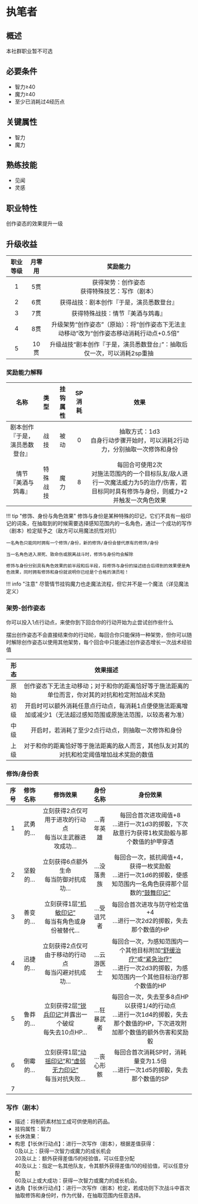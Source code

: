 # 执笔者

## 概述

本社群职业暂不可选

## 必要条件

* 智力≥40
* 魔力≥40
* 至少已消耗过4经历点

## 关键属性

* 智力
* 魔力

## 熟练技能

* 见闻
* 灵感

## 职业特性

创作姿态的效果提升一级

## 升级收益

职业等级|月零用|奖励能力
:--:|:--:|:--:
1|5贯|获得架势：创作姿态<br>获得特殊技艺：写作（剧本）
2|6贯|获得战技：剧本创作『于是，演员悉数登台』
3|7贯|获得特殊战技：情节『美酒与鸩毒』
4|8贯|升级架势“创作姿态”（原始）：将“创作姿态下无法主动移动”改为“创作姿态移动消耗行动点+0.5倍”
5|10贯|升级战技“剧本创作『于是，演员悉数登台』”：抽取后仅一次，可以消耗2sp重抽

### 奖励能力解释

名称|类型|挂钩属性|SP消耗|效果
:--:|:--:|:--:|:--:|:--:
剧本创作<br>『于是，演员悉数登台』|战技|被动|0|抽取方式：1d3<br>自身行动步骤开始时，可以消耗2行动力，分别抽取一次修饰和身份
情节<br>『美酒与鸩毒』|特殊战技|魔力|8|每回合可使用2次<br>对施法范围内的一个目标队友/敌人进行一次魔法威力为5的治疗/伤害，若目标同时具有修饰与身份，则威力+2并触发一次角色效果

!!! tip "修饰、身份与角色效果"
    修饰与身份是某种特殊的印记，它们不具有一般印记的词条，在抽取到的时候需要选择感知范围内的一名角色，通过一个成功的写作（剧本）检定赋予之（敌方可以用魔法抗性对抗）

    一名角色只能同时拥有一个修饰/身份，新的修饰/身份会替代原有的修饰/身份

    当一名角色进入濒死、致命伤或脱离战斗时，修饰与身份均会解除

    修饰与身份分别具有角色效果的前半段和后半段，将修饰与身份的描述结合后得到的效果便是角色效果，同时拥有修饰和身份就说明你已经是个合格的演员啦！

!!! info "注意"
    尽管情节挂钩魔力也走魔法流程，但它并不是一个魔法（详见魔法定义）

### 架势-创作姿态

你可以投入1点行动点，来使你到下回合你的行动开始为止尝试创作些什么

摆出创作姿态不会直接结束你的行动轮，每回合你只能保持一种架势，但你可以随时解除创作姿态以使用其他架势，每个回合中只能通过创作姿态增长一次战术经验值

形态|效果描述
:--:|:--:
原始|创作姿态下无法主动移动；对于和你的距离恰好等于施法距离的单位而言，你对其的对抗和检定附加战术奖励
初级|开启时可以额外消耗任意点行动点，每消耗1点便使施法距离增加或减少1（无法超过感知范围或原施法范围，以较高者为准）
中级|开启时，若消耗了至少2点行动点，则抽取一次修饰和身份
上级|对于和你的距离恰好等于施法距离的敌人而言，其他队友对其的对抗和检定阈值增加战术奖励的数值

### 修饰/身份表

序号|修饰名称|修饰效果|身份名称|身份效果
:--:|:--:|:--:|:--:|:--:
1|武勇的…|立刻获得2点仅可用于进攻的行动点<br>每当以主武器进攻成功…|…青年英雄|每回合首次进攻阈值+8<br>…进行一次1d3的掷骰，下次敌意行为获得1枚奖励骰与那个数值的护甲穿透
2|坚毅的…|立刻获得6点额外生命<br>每当防御对抗成功…|…没落贵族|每回合一次，抵抗阈值+4，获得一枚奖励骰<br>…进行一次1d6的掷骰，使感知范围内一名角色获得那个层数的<a href="../../../../../status/mark/#鼓舞印记" target="_blank">“鼓舞印记”</a>
3|善变的…|立刻获得1层<a href="../../../../../status/mark/#机敏印记" target="_blank">“机敏印记”</a><br>每当有角色或身份被替代…|…受诅咒者|每回合首次进攻与防守检定值+4<br>…进行一次2d2的掷骰，失去那个数值的HP
4|迅捷的…|立刻获得2点仅可由于移动的行动点<br>每当闪避对抗成功…|…云游医士|每回合一次，为感知范围内一个其他目标附加<a href="../../../../../status/normal/#舒缓治疗" target="_blank">“舒缓治疗”</a>或<a href="../../../../../status/normal/#紧急治疗" target="_blank">“紧急治疗”</a><br>…进行一次2d3的掷骰，为感知范围内一个其他目标治疗那个数值的HP
5|鲁莽的…|立刻获得2层<a href="../../../../../status/mark/#锐兵印记" target="_blank">“锐兵印记”</a>并露出一个破绽<br>每失去10点HP…|…狂暴武者|每回合一次，失去至多8点HP以获得1/4的行动点<br>…进行一次1d4的掷骰，失去那个数值的HP，下次进攻附加那个数值的额外伤害和奖励骰
6|倒霉的…|立刻获得1层<a href="../../../../../status/mark/#动摇印记" target="_blank">“动摇印记”</a>和<a href="../../../../../status/mark/#虚弱无力印记" target="_blank">“虚弱无力印记”</a><br>每当对抗失败…|…丧心形骸|每回合首次消耗SP时，消耗量变为1.5倍<br>…进行一次1d5的掷骰，失去那个数值的SP
7||||

### 写作（剧本）

* 描述：将制药素材加工成可供使用的药品。
* 挂钩属性：智力
* 长休效果：
* 构思【1长休行动点】：进行一次写作（剧本），根据差值获得：<br>0及以上：获得一次智力或魔力的成长机会<br>20及以上：额外获得差值/5的经验值，可以任意分配<br>40及以上：指定一名其他队友，令其额外获得差值/10的经验值，可以任意分配<br>60及以上或大成功：获得一次智力或魔力的成长机会。
* 选角【1长休行动点】：进行一次写作（剧本）检定，若成功则下次战斗中首次抽取修饰和身份时，作为代替，在抽取范围内任意选择。